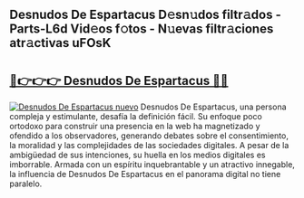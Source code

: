 ## Desnudos De Espartacus D𝚎sn𝚞dos filtr𝚊dos - Parts-L6d Vid𝚎os f𝚘tos - N𝚞evas filtr𝚊ciones atr𝚊ctivas uFOsK

# <h2><a href="http://mb34fz.tromn.icu/?c=Desnudos+De+Espartacus">🔗👉👉👉 Desnudos De Espartacus 🔗🔗</a></h2>

[![Desnudos De Espartacus nuevo](https://i.imgur.com/pEAQMta.gif)](http://mb34fz.tromn.icu/?c=Desnudos+De+Espartacus)
Desnudos De Espartacus, una persona compleja y estimulante, desafía la definición fácil. Su enfoque poco ortodoxo para construir una presencia en la web ha magnetizado y ofendido a los observadores, generando debates sobre el consentimiento, la moralidad y las complejidades de las sociedades digitales. A pesar de la ambigüedad de sus intenciones, su huella en los medios digitales es imborrable. Armada con un espíritu inquebrantable y un atractivo innegable, la influencia de Desnudos De Espartacus en el panorama digital no tiene paralelo.

